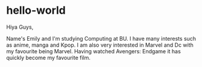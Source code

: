 # hello-world

Hiya Guys,

Name's Emily and I'm studying Computing at BU. I have many interests such as anime, manga and Kpop. I am also very interested in Marvel and Dc with my favourite being Marvel. Having watched Avengers: Endgame it has quickly become my favourite film. 

